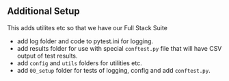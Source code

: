 ## Additional Setup

This adds utilites etc so that we have our Full Stack Suite

- add log folder and code to pytest.ini for logging.
- add results folder for use with special `conftest.py` file that will have CSV output of test results.
- add `config` and `utils` folders for utilities etc.
- add `00_setup` folder for tests of logging, config and add `conftest.py`.
